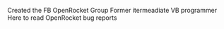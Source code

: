 Created the FB OpenRocket Group
Former itermeadiate VB programmer
Here to read OpenRocket bug reports
